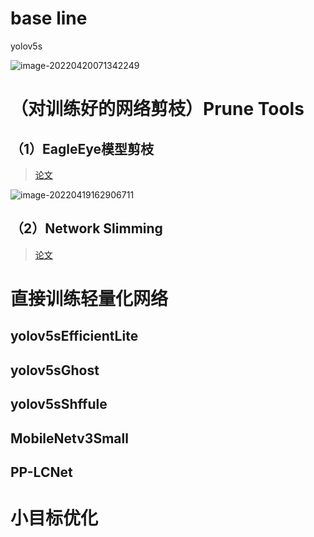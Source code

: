 # base line

yolov5s

![image-20220420071342249](https://yqypicbed.oss-cn-hangzhou.aliyuncs.com/typoraoss/202204200713275.png)





# （对训练好的网络剪枝）Prune Tools

## （1）EagleEye模型剪枝

> [论文](https://arxiv.org/abs/2007.02491)

![image-20220419162906711](https://yqypicbed.oss-cn-hangzhou.aliyuncs.com/typoraoss/202204191629752.png)







## （2）Network Slimming

> [论文](https://openaccess.thecvf.com/content_ICCV_2017/papers/Liu_Learning_Efficient_Convolutional_ICCV_2017_paper.pdf)





# 直接训练轻量化网络

## yolov5sEfficientLite







## yolov5sGhost







## yolov5sShffule





## MobileNetv3Small





## PP-LCNet







# 小目标优化

